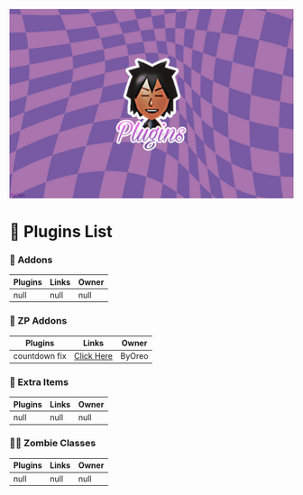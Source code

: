 ![Header Image](https://raw.githubusercontent.com/byoreo/plugins-list/main/.github/banner.jpg)

# 📂 Plugins List

### 🧩 Addons
Plugins  | Links | Owner
------------- | ------------- | ------------- |
null  | null | null

### 🧩 ZP Addons
Plugins  | Links | Owner
------------- | ------------- | ------------- |
countdown fix  | [Click Here](https://github.com/byoreo/zp-countdown-fix) | ByOreo

### 🔨 Extra Items
Plugins | Links | Owner
------------- | ------------- | ------------- |
null | null | null |

### 🧟‍♂️ Zombie Classes
Plugins | Links | Owner
------------- | ------------- | ------------- |
null | null | null |
